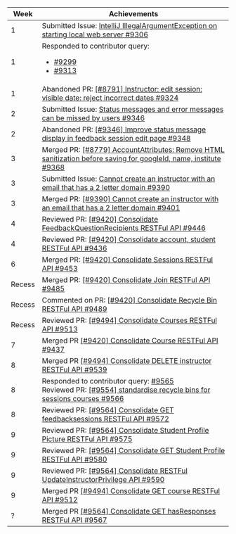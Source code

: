Week | Achievements
---- | ------------
1 | Submitted Issue: [IntelliJ IllegalArgumentException on starting local web server #9306](https://github.com/TEAMMATES/teammates/issues/9306)
1 | Responded to contributor query: <ul><li>[#9299](https://github.com/TEAMMATES/teammates/issues/9299#issuecomment-451649894)</li><li>[#9313](https://github.com/TEAMMATES/teammates/issues/9313#issuecomment-452985286)</li>
1 | Abandoned PR: [[#8791] Instructor: edit session: visible date: reject incorrect dates #9324](https://github.com/TEAMMATES/teammates/pull/9324)
2 | Submitted Issue: [Status messages and error messages can be missed by users #9346](https://github.com/TEAMMATES/teammates/issues/9346)
2 | Abandoned PR: [[#9346] Improve status message display in feedback session edit page #9348](https://github.com/TEAMMATES/teammates/pull/9348)
3 | Merged PR: [[#8779] AccountAttributes: Remove HTML sanitization before saving for googleId, name, institute #9368](https://github.com/TEAMMATES/teammates/pull/9368)
3 | Submitted Issue: [Cannot create an instructor with an email that has a 2 letter domain #9390](https://github.com/TEAMMATES/teammates/issues/9390)
3 | Merged PR: [[#9390] Cannot create an instructor with an email that has a 2 letter domain #9401](https://github.com/TEAMMATES/teammates/pull/9401)
4 | Reviewed PR: [[#9420] Consolidate FeedbackQuestionRecipients RESTFul API #9446](https://github.com/TEAMMATES/teammates/pull/9446)
4 | Reviewed PR: [[#9420] Consolidate account, student RESTFul API #9436](https://github.com/TEAMMATES/teammates/pull/9436)
6 | Merged PR: [[#9420] Consolidate Sessions RESTFul API #9453](https://github.com/TEAMMATES/teammates/pull/9453)
Recess | Merged PR: [[#9420] Consolidate Join RESTFul API #9485](https://github.com/TEAMMATES/teammates/pull/9485)
Recess | Commented on PR: [[#9420] Consolidate Recycle Bin RESTFul API #9489](https://github.com/TEAMMATES/teammates/pull/9489)
Recess | Reviewed PR: [ [#9494] Consolidate Courses RESTFul API #9513 ](https://github.com/TEAMMATES/teammates/pull/9513)
7 | Merged PR [[#9420] Consolidate Course RESTFul API #9437](https://github.com/TEAMMATES/teammates/pull/9437)
8 | Merged PR [[#9494] Consolidate DELETE instructor RESTFul API #9539](https://github.com/TEAMMATES/teammates/pull/9539)
8 | Responded to contributor query: [#9565](https://github.com/TEAMMATES/teammates/issues/9565#issuecomment-471830503) <br> Reviewed PR: [[#9554] standardise recycle bins for sessions courses #9566](https://github.com/TEAMMATES/teammates/pull/9566)
8 | Reviewed PR: [[#9564] Consolidate GET feedbacksessions RESTFul API #9572](https://github.com/TEAMMATES/teammates/pull/9572)
9 | Reviewed PR: [[#9564] Consolidate Student Profile Picture RESTFul API #9575](https://github.com/TEAMMATES/teammates/pull/9575)
9 | Reviewed PR: [[#9564] Consolidate GET Student Profile RESTFul API #9580](https://github.com/TEAMMATES/teammates/pull/9580)
9 | Reviewed PR: [[#9564] Consolidate RESTFul UpdateInstructorPrivilege API #9590](https://github.com/TEAMMATES/teammates/pull/9590)
9 | Merged PR [[#9494] Consolidate GET course RESTFul API #9512](https://github.com/TEAMMATES/teammates/pull/9512)
? | Merged PR [[#9564] Consolidate GET hasResponses RESTFul API #9567](https://github.com/TEAMMATES/teammates/pull/9567)
